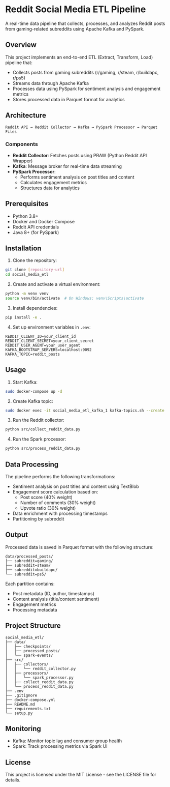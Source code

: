 # Reddit Social Media ETL Pipeline

A real-time data pipeline that collects, processes, and analyzes Reddit posts from gaming-related subreddits using Apache Kafka and PySpark.

## Overview

This project implements an end-to-end ETL (Extract, Transform, Load) pipeline that:
- Collects posts from gaming subreddits (r/gaming, r/steam, r/buildapc, r/ps5)
- Streams data through Apache Kafka
- Processes data using PySpark for sentiment analysis and engagement metrics
- Stores processed data in Parquet format for analytics

## Architecture

```
Reddit API → Reddit Collector → Kafka → PySpark Processor → Parquet Files
```

### Components
- **Reddit Collector**: Fetches posts using PRAW (Python Reddit API Wrapper)
- **Kafka**: Message broker for real-time data streaming
- **PySpark Processor**: 
  - Performs sentiment analysis on post titles and content
  - Calculates engagement metrics
  - Structures data for analytics

## Prerequisites

- Python 3.8+
- Docker and Docker Compose
- Reddit API credentials
- Java 8+ (for PySpark)

## Installation

1. Clone the repository:
```bash
git clone [repository-url]
cd social_media_etl
```

2. Create and activate a virtual environment:
```bash
python -m venv venv
source venv/bin/activate  # On Windows: venv\Scripts\activate
```

3. Install dependencies:
```bash
pip install -e .
```

4. Set up environment variables in `.env`:
```
REDDIT_CLIENT_ID=your_client_id
REDDIT_CLIENT_SECRET=your_client_secret
REDDIT_USER_AGENT=your_user_agent
KAFKA_BOOTSTRAP_SERVERS=localhost:9092
KAFKA_TOPIC=reddit_posts
```

## Usage

1. Start Kafka:
```bash
sudo docker-compose up -d
```

2. Create Kafka topic:
```bash
sudo docker exec -it social_media_etl_kafka_1 kafka-topics.sh --create --topic reddit_posts --bootstrap-server localhost:9092 --partitions 1 --replication-factor 1
```

3. Run the Reddit collector:
```bash
python src/collect_reddit_data.py
```

4. Run the Spark processor:
```bash
python src/process_reddit_data.py
```

## Data Processing

The pipeline performs the following transformations:
- Sentiment analysis on post titles and content using TextBlob
- Engagement score calculation based on:
  - Post score (40% weight)
  - Number of comments (30% weight)
  - Upvote ratio (30% weight)
- Data enrichment with processing timestamps
- Partitioning by subreddit

## Output

Processed data is saved in Parquet format with the following structure:
```
data/processed_posts/
├── subreddit=gaming/
├── subreddit=steam/
├── subreddit=buildapc/
└── subreddit=ps5/
```

Each partition contains:
- Post metadata (ID, author, timestamps)
- Content analysis (title/content sentiment)
- Engagement metrics
- Processing metadata

## Project Structure

```
social_media_etl/
├── data/
│   ├── checkpoints/
│   ├── processed_posts/
│   └── spark-events/
├── src/
│   ├── collectors/
│   │   └── reddit_collector.py
│   ├── processors/
│   │   └── spark_processor.py
│   ├── collect_reddit_data.py
│   └── process_reddit_data.py
├── .env
├── .gitignore
├── docker-compose.yml
├── README.md
├── requirements.txt
└── setup.py
```

## Monitoring

- Kafka: Monitor topic lag and consumer group health
- Spark: Track processing metrics via Spark UI

## License

This project is licensed under the MIT License - see the LICENSE file for details. 
